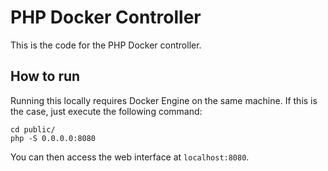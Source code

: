 # PHP Docker Controller

This is the code for the PHP Docker controller.

## How to run

Running this locally requires Docker Engine on the same machine. 
If this is the case, just execute the following command:

```
cd public/
php -S 0.0.0.0:8080
```

You can then access the web interface at `localhost:8080`.
